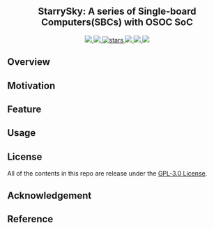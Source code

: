 <p align="center">
    <!-- <img width="200px" src="./.images/tree_core_logo.svg" align="center" alt="Tree Core CPU" /> -->
    <h2 align="center">StarrySky: A series of Single-board Computers(SBCs) with OSOC SoC</h2>
</p>
<p align="center">
    <a href="https://github.com/maksyuki/StarrySky/actions">
      <img src="https://img.shields.io/github/actions/workflow/status/maksyuki/StarrySky/unit-test.yml?branch=main&logo=github&style=flat-square">
    </a>
    <a href="./LICENSE">
      <img src="https://img.shields.io/github/license/maksyuki/StarrySky?color=brightgreen&logo=github&style=flat-square">
    </a>
    <a href="https://github.com/maksyuki/StarrySky">
      <img alt="stars" src="https://img.shields.io/github/stars/maksyuki/StarrySky?color=blue&style=flat-square" />
    </a>
    <a href="https://github.com/maksyuki/StarrySky">
      <img src="https://img.shields.io/badge/total%20lines-0k-red?style=flat-square">
    </a>
    <a href="https://github.com/maksyuki/StarrySky">
      <img src="https://img.shields.io/badge/toolchain-orcad%20allegro%20KiCad-red?style=flat-square">
  </a>
    <a href="./CONTRIBUTING.md">
      <img src="https://img.shields.io/badge/contribution-welcome-brightgreen?style=flat-square">
    </a>
</p>

## Overview
## Motivation
## Feature
## Usage
## License
All of the contents in this repo are release under the [GPL-3.0 License](LICENSE).

## Acknowledgement
<!-- 1. [icesugar](https://github.com/wuxx/icesugar) -->

## Reference
